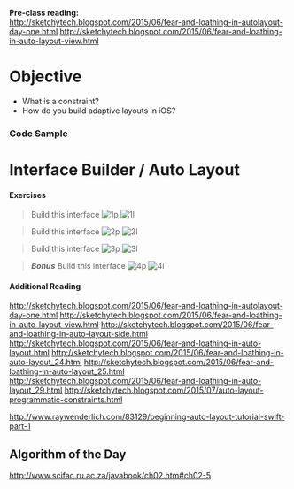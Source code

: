 **Pre-class reading:**  
http://sketchytech.blogspot.com/2015/06/fear-and-loathing-in-autolayout-day-one.html
http://sketchytech.blogspot.com/2015/06/fear-and-loathing-in-auto-layout-view.html

# Objective
* What is a constraint?
* How do you build adaptive layouts in iOS?

### Code Sample

# Interface Builder / Auto Layout

#### Exercises

> Build this interface
![1p](https://raw.githubusercontent.com/accesscode-2-2/unit-1/master/lessons/week-1/images/1.png)
![1l](https://github.com/accesscode-2-2/unit-1/blob/master/lessons/week-1/images/1_l.png)

> Build this interface
![2p](https://github.com/accesscode-2-2/unit-1/blob/master/lessons/week-1/images/2.png)
![2l](https://github.com/accesscode-2-2/unit-1/blob/master/lessons/week-1/images/2_l.png)

> Build this interface
![3p](https://github.com/accesscode-2-2/unit-1/blob/master/lessons/week-1/images/3.png)
![3l](https://github.com/accesscode-2-2/unit-1/blob/master/lessons/week-1/images/3_l.png)

> ***Bonus***
> Build this interface
![4p](https://github.com/accesscode-2-2/unit-1/blob/master/lessons/week-1/images/bonus.png)
![4l](https://github.com/accesscode-2-2/unit-1/blob/master/lessons/week-1/images/bonus_l.png)


#### Additional Reading
http://sketchytech.blogspot.com/2015/06/fear-and-loathing-in-autolayout-day-one.html
http://sketchytech.blogspot.com/2015/06/fear-and-loathing-in-auto-layout-view.html
http://sketchytech.blogspot.com/2015/06/fear-and-loathing-in-auto-layout-side.html
http://sketchytech.blogspot.com/2015/06/fear-and-loathing-in-auto-layout.html
http://sketchytech.blogspot.com/2015/06/fear-and-loathing-in-auto-layout_24.html
http://sketchytech.blogspot.com/2015/06/fear-and-loathing-in-auto-layout_25.html
http://sketchytech.blogspot.com/2015/06/fear-and-loathing-in-auto-layout_29.html
http://sketchytech.blogspot.com/2015/07/auto-layout-programmatic-constraints.html

http://www.raywenderlich.com/83129/beginning-auto-layout-tutorial-swift-part-1


## Algorithm of the Day
http://www.scifac.ru.ac.za/javabook/ch02.htm#ch02-5
